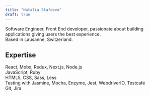 ```yaml
---
title: "Natalia Stafeeva"
draft: true
---
```


Software Engineer, Front End developer, passionate about building applications giving users the best experience.  
Based in Lausanne, Switzerland.

## Expertise

React, Mobx, Redux, Next.js, Node.js  
JavaScript, Ruby  
HTML5, CSS, Sass, Less  
Testing with Jasmine, Mocha, Enzyme, Jest, WebdriverIO, Testcafe  
Git, Jira
